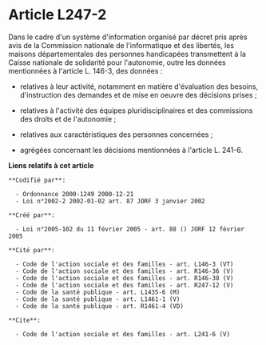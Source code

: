 # Article L247-2

Dans le cadre d'un système d'information organisé par décret pris après avis de la Commission nationale de l'informatique et
des libertés, les maisons départementales des personnes handicapées transmettent à la Caisse nationale de solidarité pour
l'autonomie, outre les données mentionnées à l'article L. 146-3, des données :

- relatives à leur activité, notamment en matière d'évaluation des besoins, d'instruction des demandes et de mise en oeuvre
des décisions prises ;

- relatives à l'activité des équipes pluridisciplinaires et des commissions des droits et de l'autonomie ;

- relatives aux caractéristiques des personnes concernées ;

- agrégées concernant les décisions mentionnées à l'article L. 241-6.

**Liens relatifs à cet article**

	**Codifié par**:

	  - Ordonnance 2000-1249 2000-12-21
	  - Loi n°2002-2 2002-01-02 art. 87 JORF 3 janvier 2002

	**Créé par**:

	  - Loi n°2005-102 du 11 février 2005 - art. 88 () JORF 12 février 2005

	**Cité par**:

	  - Code de l'action sociale et des familles - art. L146-3 (VT)
	  - Code de l'action sociale et des familles - art. R146-36 (V)
	  - Code de l'action sociale et des familles - art. R146-38 (V)
	  - Code de l'action sociale et des familles - art. R247-12 (V)
	  - Code de la santé publique - art. L1435-6 (M)
	  - Code de la santé publique - art. L1461-1 (V)
	  - Code de la santé publique - art. R1461-4 (VD)

	**Cite**:

	  - Code de l'action sociale et des familles - art. L241-6 (V)
